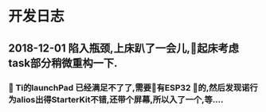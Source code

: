 # 开发日志
## 2018-12-01 陷入瓶颈,上床趴了一会儿,起床考虑task部分稍微重构一下.
###  Ti的launchPad 已经满足不了了,需要有ESP32 的,然后发现诺行为alios出得StarterKit不错,还带个屏幕,所以入了一个,等....